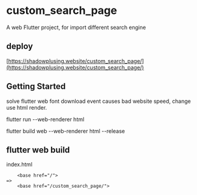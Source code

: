 # custom_search_page

A web Flutter project, for import different search engine

## deploy
[https://shadowplusing.website/custom_search_page/](https://shadowplusing.website/custom_search_page/)

## Getting Started
solve flutter web font download event causes bad website speed, change use html render.

flutter run --web-renderer html

flutter build web --web-renderer html --release

## flutter web build
index.html
```
    <base href="/">
=>
    <base href="/custom_search_page/">
```
